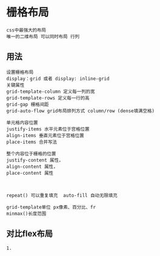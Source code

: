 # 栅格布局  

    css中最强大的布局  
    唯一的二维布局 可以同时布局 行列
## 用法  

    设置栅格布局  
    display：grid 或者 display: inline-grid
    关键属性  
    grid-template-column 定义每一列的宽
    grid-template-rows 定义每一行的高
    grid-gap 栅格间距
    grid-auto-flow grid布局排列方式 column/row (dense填满空格)

    单元格内容位置
    justify-items 水平元素位于宫格位置
    align-items 垂直元素位于宫格位置
    place-items 合并写法

    整个内容位于栅格的位置
    justify-content 属性， 
    align-content 属性，
    place-content 属性
    


    repeat() 可以重复填充  auto-fill 自动无限填充
    
    grid-template单位 px像素、百分比、fr
    minmax()长度范围

## 对比flex布局  

    1.